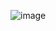 ![image](https://user-images.githubusercontent.com/1320083/149659678-16d7ece2-f96d-4ef3-9a48-072707a6b1ac.png)

